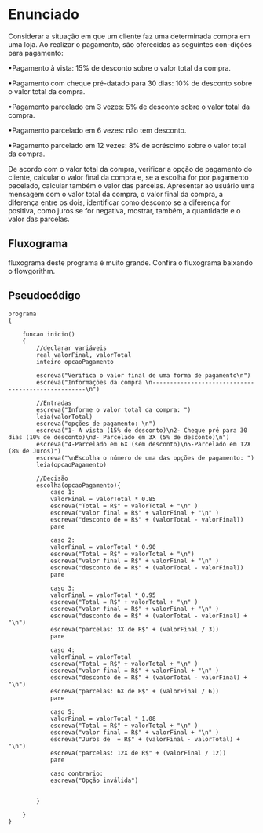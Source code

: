 # Enunciado
Considerar a situação em que um cliente faz uma determinada compra em uma loja. Ao realizar o pagamento, são oferecidas as seguintes con-dições para pagamento:

•Pagamento à vista: 15% de desconto sobre o valor total da compra.

•Pagamento  com  cheque  pré-datado  para  30  dias:  10%  de  desconto  sobre o valor total da compra.

•Pagamento parcelado em 3 vezes: 5% de desconto sobre o valor total da compra.

•Pagamento parcelado em 6 vezes: não tem desconto.

•Pagamento  parcelado  em  12  vezes:  8%  de  acréscimo  sobre  o  valor  total da compra.

De acordo com o valor total da compra, verificar a opção de pagamento do  cliente,  calcular  o  valor  final  da  compra  e,  se  a  escolha  for  por  pagamento  
pacelado,  calcular  também  o  valor  das  parcelas.  Apresentar  ao  usuário  uma  mensagem  com  o  valor  total  da  compra,  o  valor  final  da  compra,  a  
diferença  entre  os  dois,  identificar  como  desconto  se  a  diferença for positiva, como juros se for negativa, mostrar, também, a quantidade e o valor das 
parcelas.

## Fluxograma
fluxograma deste programa é muito grande. Confira o fluxograma baixando o flowgorithm.

## Pseudocódigo
``` 
programa
{
	
	funcao inicio()
	{
		//declarar variáveis
		real valorFinal, valorTotal
		inteiro opcaoPagamento

		escreva("Verifica o valor final de uma forma de pagamento\n")
		escreva("Informações da compra \n---------------------------------------------------\n")

		//Entradas
		escreva("Informe o valor total da compra: ")
		leia(valorTotal)
		escreva("opções de pagamento: \n")
		escreva("1- À vista (15% de desconto)\n2- Cheque pré para 30 dias (10% de desconto)\n3- Parcelado em 3X (5% de desconto)\n")
		escreva("4-Parcelado em 6X (sem desconto)\n5-Parcelado em 12X (8% de Juros)")
		escreva("\nEscolha o número de uma das opções de pagamento: ")
		leia(opcaoPagamento)

		//Decisão
		escolha(opcaoPagamento){
			caso 1:
			valorFinal = valorTotal * 0.85
			escreva("Total = R$" + valorTotal + "\n" )
			escreva("valor final = R$" + valorFinal + "\n" )
			escreva("desconto de = R$" + (valorTotal - valorFinal))
			pare

			caso 2:
			valorFinal = valorTotal * 0.90
			escreva("Total = R$" + valorTotal + "\n")
			escreva("valor final = R$" + valorFinal + "\n" )
			escreva("desconto de = R$" + (valorTotal - valorFinal))
			pare

			caso 3:
			valorFinal = valorTotal * 0.95
			escreva("Total = R$" + valorTotal + "\n" )
			escreva("valor final = R$" + valorFinal + "\n" )
			escreva("desconto de = R$" + (valorTotal - valorFinal) + "\n")
			escreva("parcelas: 3X de R$" + (valorFinal / 3))
			pare

			caso 4:
			valorFinal = valorTotal 
			escreva("Total = R$" + valorTotal + "\n" )
			escreva("valor final = R$" + valorFinal + "\n" )
			escreva("desconto de = R$" + (valorTotal - valorFinal) + "\n")
			escreva("parcelas: 6X de R$" + (valorFinal / 6))
			pare

			caso 5:
			valorFinal = valorTotal * 1.08
			escreva("Total = R$" + valorTotal + "\n" )
			escreva("valor final = R$" + valorFinal + "\n" )
			escreva("Juros de  = R$" + (valorFinal - valorTotal) + "\n")
			escreva("parcelas: 12X de R$" + (valorFinal / 12))
			pare

			caso contrario:
			escreva("Opção inválida")
			
			
		}
		
	}
}
```
